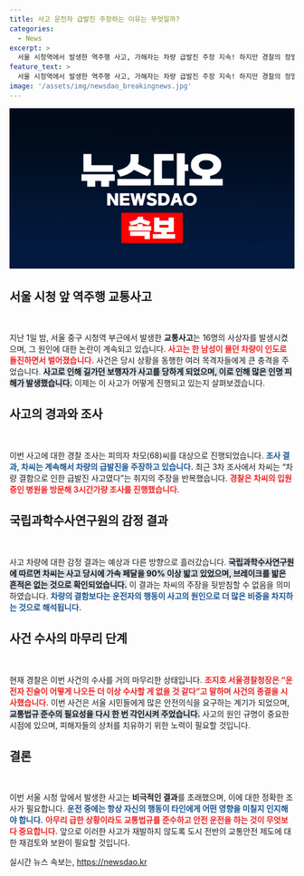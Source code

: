 ```yaml
---
title: 사고 운전자 급발진 주장하는 이유는 무엇일까?
categories:
  - News
excerpt: >
  서울 시청역에서 발생한 역주행 사고, 가해자는 차량 급발진 주장 지속! 하지만 경찰의 정밀 감식 결과, 가속페달 90% 이상 밟고 브레이크는 미사용. 사건 수사 마무리 단계! 진실은 무엇일까요?
feature_text: >
  서울 시청역에서 발생한 역주행 사고, 가해자는 차량 급발진 주장 지속! 하지만 경찰의 정밀 감식 결과, 가속페달 90% 이상 밟고 브레이크는 미사용. 사건 수사 마무리 단계! 진실은 무엇일까요?
image: '/assets/img/newsdao_breakingnews.jpg'
---
```


<p><img src="/assets/img/newsdao_breakingnews.jpg" alt="implanttips 속보" /></p>

<h2 data-ke-size="size26">서울 시청 앞 역주행 교통사고</h2>

<p data-ke-size="size16">&nbsp;</p>

<p>지난 1일 밤, 서울 중구 시청역 부근에서 발생한 <b>교통사고</b>는 16명의 사상자를 발생시켰으며, 그 원인에 대한 논란이 계속되고 있습니다. <b><span style="color: #ee2323;">사고는 한 남성이 몰던 차량이 인도로 돌진하면서 벌어졌습니다.</span></b> 사건은 당시 상황을 동행한 여러 목격자들에게 큰 충격을 주었습니다. <b><span style="background-color: #21538527;">사고로 인해 길가던 보행자가 사고를 당하게 되었으며, 이로 인해 많은 인명 피해가 발생했습니다.</span></b> 이제는 이 사고가 어떻게 진행되고 있는지 살펴보겠습니다.</p>

<h2 data-ke-size="size26">사고의 경과와 조사</h2>

<p data-ke-size="size16">&nbsp;</p>

<p>이번 사고에 대한 경찰 조사는 피의자 차모(68)씨를 대상으로 진행되었습니다. <b><span style="color: #1a5490;">조사 결과, 차씨는 계속해서 차량의 급발진을 주장하고 있습니다.</span></b> 최근 3차 조사에서 차씨는 “차량 결함으로 인한 급발진 사고였다”는 취지의 주장을 반복했습니다. <b><span style="color: #ee2323;">경찰은 차씨의 입원 중인 병원을 방문해 3시간가량 조사를 진행했습니다.</span></b> </p>

<h2 data-ke-size="size26">국립과학수사연구원의 감정 결과</h2>

<p data-ke-size="size16">&nbsp;</p>

<p>사고 차량에 대한 감정 결과는 예상과 다른 방향으로 흘러갔습니다. <b><span style="background-color: #21538527;">국립과학수사연구원에 따르면 차씨는 사고 당시에 가속 페달을 90% 이상 밟고 있었으며, 브레이크를 밟은 흔적은 없는 것으로 확인되었습니다.</span></b> 이 결과는 차씨의 주장을 뒷받침할 수 없음을 의미하였습니다. <b><span style="color: #1a5490;">차량의 결함보다는 운전자의 행동이 사고의 원인으로 더 많은 비중을 차지하는 것으로 해석됩니다.</span></b></p>

<h2 data-ke-size="size26">사건 수사의 마무리 단계</h2>

<p data-ke-size="size16">&nbsp;</p>

<p>현재 경찰은 이번 사건의 수사를 거의 마무리한 상태입니다. <b><span style="color: #ee2323;">조지호 서울경찰청장은 “운전자 진술이 어떻게 나오든 더 이상 수사할 게 없을 것 같다”고 말하며 사건의 종결을 시사했습니다.</span></b> 이번 사건은 서울 시민들에게 많은 안전의식을 요구하는 계기가 되었으며, <b><span style="background-color: #21538527;">교통법규 준수의 필요성을 다시 한 번 각인시켜 주었습니다.</span></b> 사고의 원인 규명이 중요한 시점에 있으며, 피해자들의 상처를 치유하기 위한 노력이 필요할 것입니다.</p>

<h2 data-ke-size="size26">결론</h2>

<p data-ke-size="size16">&nbsp;</p>

<p>이번 서울 시청 앞에서 발생한 사고는 <b>비극적인 결과</b>를 초래했으며, 이에 대한 정확한 조사가 필요합니다. <b><span style="color: #1a5490;">운전 중에는 항상 자신의 행동이 타인에게 어떤 영향을 미칠지 인지해야 합니다.</span></b> <b><span style="color: #ee2323;">아무리 급한 상황이라도 교통법규를 준수하고 안전 운전을 하는 것이 무엇보다 중요합니다.</span></b> 앞으로 이러한 사고가 재발하지 않도록 도시 전반의 교통안전 제도에 대한 재검토와 보완이 필요할 것입니다.</p>
실시간 뉴스 속보는, <a href="https://newsdao.kr" rel="dofollow">https://newsdao.kr</a>


